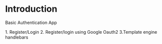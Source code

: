 <h1>Introduction</h1>

<p>Basic Authentication App</p>
1. Register/Login
2. Register/login using Google Oauth2
3.Template engine handlebars
